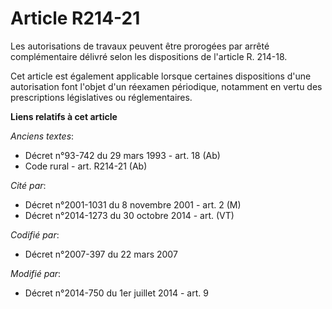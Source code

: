 # Article R214-21

Les autorisations de travaux peuvent être prorogées par arrêté complémentaire délivré selon les dispositions de l'article R.
214-18. 

Cet article est également applicable lorsque certaines dispositions d'une autorisation font l'objet d'un réexamen périodique,
notamment en vertu des prescriptions législatives ou réglementaires.

**Liens relatifs à cet article**

_Anciens textes_:

  - Décret n°93-742 du 29 mars 1993 - art. 18 (Ab)
  - Code rural - art. R214-21 (Ab)

_Cité par_:

  - Décret n°2001-1031 du 8 novembre 2001 - art. 2 (M)
  - Décret n°2014-1273 du 30 octobre 2014 - art. (VT)

_Codifié par_:

  - Décret n°2007-397 du 22 mars 2007

_Modifié par_:

  - Décret n°2014-750 du 1er juillet 2014 - art. 9
